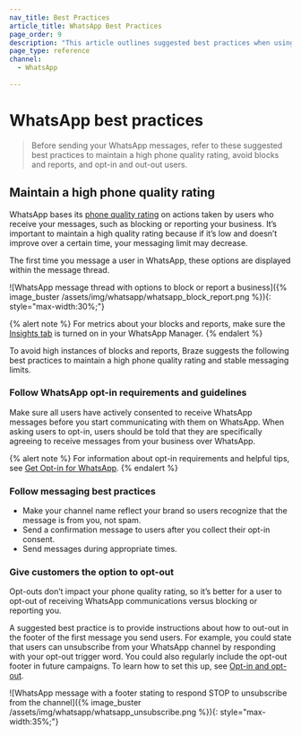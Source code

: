 ```yaml
---
nav_title: Best Practices
article_title: WhatsApp Best Practices
page_order: 9
description: "This article outlines suggested best practices when using the WhatsApp messaging channel, including how to maintain a high phone quality rating and avoid a high rate of blocks and reports."
page_type: reference
channel:
  - WhatsApp
 
---
```

# WhatsApp best practices

> Before sending your WhatsApp messages, refer to these suggested best practices to maintain a high phone quality rating, avoid blocks and reports, and opt-in and out-out users.

## Maintain a high phone quality rating 

WhatsApp bases its [phone quality rating](https://www.facebook.com/business/help/896873687365001) on actions taken by users who receive your messages, such as blocking or reporting your business. It’s important to maintain a high quality rating because if it’s low and doesn’t improve over a certain time, your messaging limit may decrease.

The first time you message a user in WhatsApp, these options are displayed within the message thread.

![WhatsApp message thread with options to block or report a business]({% image_buster /assets/img/whatsapp/whatsapp_block_report.png %}){: style="max-width:30%;"}

{% alert note %}
For metrics about your blocks and reports, make sure the [Insights tab](https://www.facebook.com/business/help/683499390267496) is turned on in your WhatsApp Manager.
{% endalert %}

To avoid high instances of blocks and reports, Braze suggests the following best practices to maintain a high phone quality rating and stable messaging limits. 

### Follow WhatsApp opt-in requirements and guidelines

Make sure all users have actively consented to receive WhatsApp messages before you start communicating with them on WhatsApp. When asking users to opt-in, users should be told that they are specifically agreeing to receive messages from your business over WhatsApp.

{% alert note %}
For information about opt-in requirements and helpful tips, see [Get Opt-in for WhatsApp](https://developers.facebook.com/docs/whatsapp/overview/getting-opt-in/).
{% endalert %}

### Follow messaging best practices

- Make your channel name reflect your brand so users recognize that the message is from you, not spam.
- Send a confirmation message to users after you collect their opt-in consent.
- Send messages during appropriate times.

### Give customers the option to opt-out

Opt-outs don’t impact your phone quality rating, so it’s better for a user to opt-out of receiving WhatsApp communications versus blocking or reporting you.

A suggested best practice is to provide instructions about how to out-out in the footer of the first message you send users. For example, you could state that users can unsubscribe from your WhatsApp channel by responding with your opt-out trigger word. You could also regularly include the opt-out footer in future campaigns. To learn how to set this up, see [Opt-in and opt-out]({{site.baseurl}}/user_guide/message_building_by_channel/whatsapp/message_processing/opt-ins_and_opt-outs/).
 
![WhatsApp message with a footer stating to respond STOP to unsubscribe from the channel]({% image_buster /assets/img/whatsapp/whatsapp_unsubscribe.png %}){: style="max-width:35%;"}


